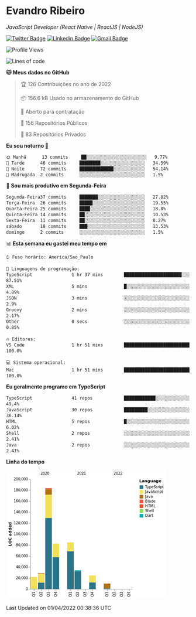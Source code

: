 # Evandro **Ribeiro**

*JavaScript Developer (React Native | ReactJS | NodeJS)*

[![Twitter Badge](https://img.shields.io/badge/-@ribeiroevandro-201B2D?style=flat-square&labelColor=201B2D&logo=twitter&logoColor=white&link=https://twitter.com/ribeiroevandro)](https://twitter.com/ribeiroevandro) 
[![Linkedin Badge](https://img.shields.io/badge/-Evandro%20Ribeiro-201B2D?style=flat-square&logo=Linkedin&logoColor=white&link=https://www.linkedin.com/in/ribeiroevandro)](https://www.linkedin.com/in/ribeiroevandro) 
[![Gmail Badge](https://img.shields.io/badge/-oi@ribeiroevandro.com.br-201B2D?style=flat-square&logo=Gmail&logoColor=white&link=mailto:oi@ribeiroevandro.com.br)](mailto:oi@ribeiroevandro.com.br)


<!--START_SECTION:waka-->
![Profile Views](http://img.shields.io/badge/Visualizac%C3%B5es%20do%20perfil-0-blue)

![Lines of code](https://img.shields.io/badge/Desde%20o%20Hello%20World%20eu%20escrevi-470%20Thousand%20linhas%20de%20c%C3%B3digo-blue)

**🐱 Meus dados no GitHub** 

> 🏆 126 Contribuições no ano de 2022
 > 
> 📦 156.6 kB Usado no armazenamento do GitHub 
 > 
> 💼 Aberto para contratação
 > 
> 📜 156 Repositórios Públicos 
 > 
> 🔑 83 Repositórios Privados  
 > 
**Eu sou noturno 🦉** 

```text
🌞 Manhã      13 commits     ██░░░░░░░░░░░░░░░░░░░░░░░   9.77% 
🌆 Tarde      46 commits     ████████░░░░░░░░░░░░░░░░░   34.59% 
🌃 Noite      72 commits     █████████████░░░░░░░░░░░░   54.14% 
🌙 Madrugada  2 commits      ░░░░░░░░░░░░░░░░░░░░░░░░░   1.5%

```
📅 **Sou mais produtivo em Segunda-Feira** 

```text
Segunda-Feira37 commits     ███████░░░░░░░░░░░░░░░░░░   27.82% 
Terça-Feira  26 commits     █████░░░░░░░░░░░░░░░░░░░░   19.55% 
Quarta-Feira 25 commits     ████░░░░░░░░░░░░░░░░░░░░░   18.8% 
Quinta-Feira 14 commits     ██░░░░░░░░░░░░░░░░░░░░░░░   10.53% 
Sexta-Feira  11 commits     ██░░░░░░░░░░░░░░░░░░░░░░░   8.27% 
sábado       18 commits     ███░░░░░░░░░░░░░░░░░░░░░░   13.53% 
domingo      2 commits      ░░░░░░░░░░░░░░░░░░░░░░░░░   1.5%

```


📊 **Esta semana eu gastei meu tempo em** 

```text
⌚︎ Fuso horário: America/Sao_Paulo

💬 Linguagens de programação: 
TypeScript               1 hr 37 mins        ██████████████████████░░░   87.51% 
XML                      5 mins              █░░░░░░░░░░░░░░░░░░░░░░░░   4.89% 
JSON                     3 mins              ░░░░░░░░░░░░░░░░░░░░░░░░░   2.9% 
Groovy                   2 mins              ░░░░░░░░░░░░░░░░░░░░░░░░░   2.17% 
Other                    0 secs              ░░░░░░░░░░░░░░░░░░░░░░░░░   0.85%

🔥 Editores: 
VS Code                  1 hr 51 mins        █████████████████████████   100.0%

💻 Sistema operacional: 
Mac                      1 hr 51 mins        █████████████████████████   100.0%

```

**Eu geralmente programo em TypeScript** 

```text
TypeScript               41 repos            ████████████░░░░░░░░░░░░░   49.4% 
JavaScript               30 repos            █████████░░░░░░░░░░░░░░░░   36.14% 
HTML                     5 repos             █░░░░░░░░░░░░░░░░░░░░░░░░   6.02% 
Shell                    2 repos             ░░░░░░░░░░░░░░░░░░░░░░░░░   2.41% 
Java                     2 repos             ░░░░░░░░░░░░░░░░░░░░░░░░░   2.41%

```


**Linha do tempo**

![Chart not found](https://raw.githubusercontent.com/ribeiroevandro/ribeiroevandro/master/charts/bar_graph.png) 


 Last Updated on 01/04/2022 00:38:36 UTC
<!--END_SECTION:waka-->
